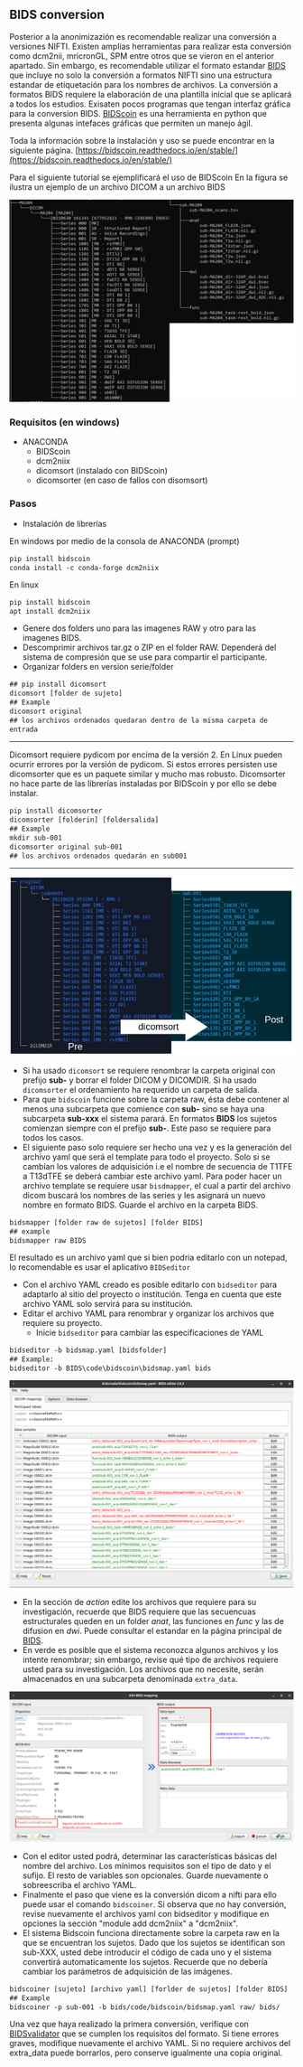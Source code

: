 ## BIDS conversion
Posterior a la anonimizazión es recomendable realizar una conversión a versiones NIFTI. Existen amplias herramientas para realizar esta conversión como dcm2nii, mricronGL, SPM entre otros que se vieron en el anterior apartado. Sin embargo, es recomendable utilizar el formato estandar [BIDS](https://bids.neuroimaging.io) que incluye no solo la conversión a formatos NIFTI sino una estructura estandar de etiquetación para los nombres de archivos.
La conversión a formatos BIDS requiere la elaboración de una plantilla inicial que se aplicará a todos los estudios. Exisaten pocos programas que tengan interfaz gráfica para la conversion BIDS. [BIDScoin](https://bidscoin.readthedocs.io/en/stable/) es una herramienta en python que presenta algunas intefaces gráficas que permiten un manejo ágil.

Toda la información sobre la instalación y uso se puede encontrar en la siguiente página.
[https://bidscoin.readthedocs.io/en/stable/](https://bidscoin.readthedocs.io/en/stable/)

Para el siguiente tutorial se ejemplificará el uso de BIDScoin
En la figura se ilustra un ejemplo de un archivo DICOM a un archivo BIDS

![Bids Format](img/bidsformat.png)

### Requisitos (en windows)

- ANACONDA
	- BIDScoin
	- dcm2niix
	- dicomsort (instalado con BIDScoin)
	- dicomsorter (en caso de fallos con disomsort)

### Pasos 

 - Instalación de librerías

En windows por medio de la consola de ANACONDA (prompt)

```console
pip install bidscoin
conda install -c conda-forge dcm2niix
```
En linux

```console
pip install bidscoin
apt install dcm2niix
```

 - Genere dos folders uno para las imagenes RAW y otro para las imagenes BIDS. 
 - Descomprimir archivos tar.gz o ZIP en el folder RAW. Dependerá del sistema de compresión que se use para compartir el participante.
 - Organizar folders en version serie/folder

```console
## pip install dicomsort 
dicomsort [folder de sujeto]
## Example
dicomsort original
## los archivos ordenados quedaran dentro de la misma carpeta de entrada
```
---

Dicomsort requiere pydicom por encima de la versión 2. En Linux pueden ocurrir errores por la versión de pydicom. Si estos errores persisten use dicomsorter que es un paquete similar y mucho mas robusto. Dicomsorter no hace parte de las librerías instaladas por BIDScoin y por ello se debe instalar.

```console
pip install dicomsorter
dicomsorter [folderin] [foldersalida]
## Example
mkdir sub-001
dicomsorter original sub-001
## los archivos ordenados quedarán en sub001
```

---

![sorting](img/sorting.png)

 - Si ha usado `dicomsort` se requiere renombrar la carpeta original con prefijo **sub-** y borrar el folder DICOM y DICOMDIR. Si ha usado `dicomsorter` el ordenamiento ha requerido un carpeta de salida.
 - Para que `bidscoin` funcione sobre la carpeta raw, ésta debe contener al menos una subcarpeta que comience con **sub-** sino se haya una subcarpeta **sub-xxx** el sistema parará. En formatos **BIDS** los sujetos comienzan siempre con el prefijo **sub-**. Este paso se requiere para todos los casos.
 - El siguiente paso solo requiere ser hecho una vez y es la generación del archivo yaml que será el template para todo el proyecto. Solo si se cambian los valores de adquisición i.e el nombre de secuencia de T1TFE a T13dTFE se deberá cambiar este archivo yaml. Para poder hacer un archivo template se requiere usar `bisdmapper`, el cual a partir del archivo dicom buscará los nombres de las series y les asignará un nuevo nombre en formato BIDS. Guarde el archivo en la carpeta BIDS.

```console
bidsmapper [folder raw de sujetos] [folder BIDS]
## example
bidsmapper raw BIDS
```

El resultado es un archivo yaml que si bien podria editarlo con un notepad, lo recomendable es usar el aplicativo `BIDSeditor`

 - Con el archivo YAML creado es posible editarlo con `bidseditor` para adaptarlo al sitio del proyecto o institución. Tenga en cuenta que este archivo YAML solo servirá para su institución.
 - Editar el archivo YAML para renombrar y organizar los archivos que requiere su proyecto.
   - Inicie `bidseditor` para cambiar las especificaciones de YAML 
   
```console 
bidseditor -b bidsmap.yaml [bidsfolder]
## Example:
bidseditor -b BIDS\code\bidscoin\bidsmap.yaml bids
```

![editor](img/bidscoin_editor.png)


 - En la sección de *action* edite los archivos que requiere para su investigación, recuerde que BIDS requiere que las secuencuas estructurales queden en un folder *anat*, las funciones en *func* y las de difusion en *dwi*. Puede consultar el estandar en la página principal de [BIDS](https://bids-specification.readthedocs.io/en/v1.6.0/).
 - En verde es posible que el sistema reconozca algunos archivos y los intente renombrar; sin embargo, revise qué tipo de archivos requiere usted para su investigación. Los archivos que no necesite, serán almacenados en una subcarpeta denominada `extra_data`.

![editor](img/bidseditor.png)

 - Con el editor usted podrá, determinar las características básicas del nombre del archivo. Los mínimos requisitos son el tipo de dato y el sufijo. El resto de variables son opcionales. Guarde nuevamente o sobreescriba el archivo YAML.
 - Finalmente el paso que viene es la conversión dicom a nifti para ello puede usar el comando `bidscoiner`. Si observa que no hay conversión, revise nuevamente el archivos yaml con bidseditor y modifique en opciones la sección "module add dcm2niix" a "dcm2niix".
 - El sistema Bidscoin funciona directamente sobre la carpeta raw en la que se encuentran los sujetos. Dado que los sujetos se identifican son sub-XXX, usted debe introducir el código de cada uno y el sistema convertirá automaticamente los sujetos. Recuerde que no debería cambiar los parámetros de adquisición de las imágenes.

```console
bidscoiner [sujeto] [archivo yaml] [forlder de sujetos] [folder BIDS] 
## Example
bidscoiner -p sub-001 -b bids/code/bidscoin/bidsmap.yaml raw/ bids/
```
Una vez que haya realizado la primera conversión, verifique con [BIDSvalidator](https://bids-standard.github.io/bids-validator/) que se cumplen los requisitos del formato. Si tiene errores graves, modifique nuevamente el archivo YAML. Si no requiere archivos del extra_data puede borrarlos, pero conserve igualmente una copia original. 
